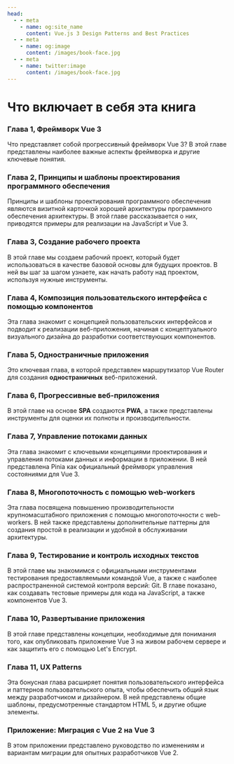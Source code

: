 ```yaml
---
head:
  - - meta
    - name: og:site_name
      content: Vue.js 3 Design Patterns and Best Practices
  - - meta
    - name: og:image
      content: /images/book-face.jpg
  - - meta
    - name: twitter:image
      content: /images/book-face.jpg
---
```



# Что включает в себя эта книга


### Глава 1, Фреймворк Vue 3

Что представляет собой прогрессивный фреймворк Vue 3? В этой главе представлены наиболее важные аспекты фреймворка и другие ключевые понятия.

### Глава 2, Принципы и шаблоны проектирования программного обеспечения

Принципы и шаблоны проектирования программного обеспечения являются визитной карточкой хорошей архитектуры программного обеспечения архитектуры. В этой главе рассказывается о них, приводятся примеры для реализации на JavaScript и Vue 3.

### Глава 3, Создание рабочего проекта

В этой главе мы создаем рабочий проект, который будет использоваться в качестве базовой основы для будущих проектов. В ней вы шаг за шагом узнаете, как начать работу над проектом, используя нужные инструменты.

### Глава 4, Композиция пользовательского интерфейса с помощью компонентов

Эта глава знакомит с концепцией пользовательских интерфейсов и подводит к реализации веб-приложения, начиная с концептуального визуального дизайна до разработки соответствующих компонентов.

### Глава 5, Одностраничные приложения

Это ключевая глава, в которой представлен маршрутизатор Vue Router для создания **одностраничных** веб-приложений.

### Глава 6, Прогрессивные веб-приложения

В этой главе на основе **SPA** создаются **PWA**, а также представлены инструменты для оценки их полноты и производительности.

### Глава 7, Управление потоками данных

Эта глава знакомит с ключевыми концепциями проектирования и управления потоками данных и информации в приложении. В ней представлена Pinia как официальный фреймворк управления состояниями для Vue 3.

### Глава 8, Многопоточность с помощью web-workers

Эта глава посвящена повышению производительности крупномасштабного приложения с помощью многопоточности с web-workers. В ней также представлены дополнительные паттерны для создания простой в реализации и удобной в обслуживании архитектуры.

### Глава 9, Тестирование и контроль исходных текстов

В этой главе мы знакомимся с официальными инструментами тестирования предоставляемыми командой Vue, а также с наиболее распространенной системой контроля версий: Git. В главе показано, как создавать тестовые примеры для кода на JavaScript, а также компонентов Vue 3.

### Глава 10, Развертывание приложения

В этой главе представлены концепции, необходимые для понимания того, как опубликовать приложение Vue 3 на живом рабочем сервере и как защитить его с помощью Let's Encrypt.

### Глава 11, UX Patterns 

Эта бонусная глава расширяет понятия пользовательского интерфейса и паттернов пользовательского опыта, чтобы обеспечить общий язык между разработчиком и дизайнером. В ней представлены общие шаблоны, предусмотренные стандартом HTML 5, и другие общие элементы.

### Приложение: Миграция с Vue 2 на Vue 3

В этом приложении представлено руководство по изменениям и вариантам миграции для опытных разработчиков Vue 2.

<!-- *Последние слова*

В этой заключительной главе автор кратко подводит итог всем концепциям
полученных в каждой главе, и призывает вас продолжать свое личное развитие.
развитие. -->